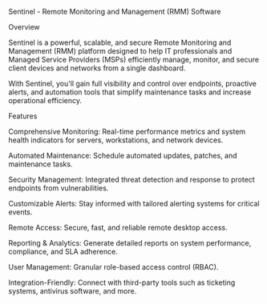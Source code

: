 Sentinel - Remote Monitoring and Management (RMM) Software


Overview

Sentinel is a powerful, scalable, and secure Remote Monitoring and Management (RMM) platform designed to help IT professionals and Managed Service Providers (MSPs) efficiently manage, monitor, and secure client devices and networks from a single dashboard.

With Sentinel, you'll gain full visibility and control over endpoints, proactive alerts, and automation tools that simplify maintenance tasks and increase operational efficiency.

Features

Comprehensive Monitoring: Real-time performance metrics and system health indicators for servers, workstations, and network devices.

Automated Maintenance: Schedule automated updates, patches, and maintenance tasks.

Security Management: Integrated threat detection and response to protect endpoints from vulnerabilities.

Customizable Alerts: Stay informed with tailored alerting systems for critical events.

Remote Access: Secure, fast, and reliable remote desktop access.

Reporting & Analytics: Generate detailed reports on system performance, compliance, and SLA adherence.

User Management: Granular role-based access control (RBAC).

Integration-Friendly: Connect with third-party tools such as ticketing systems, antivirus software, and more.
